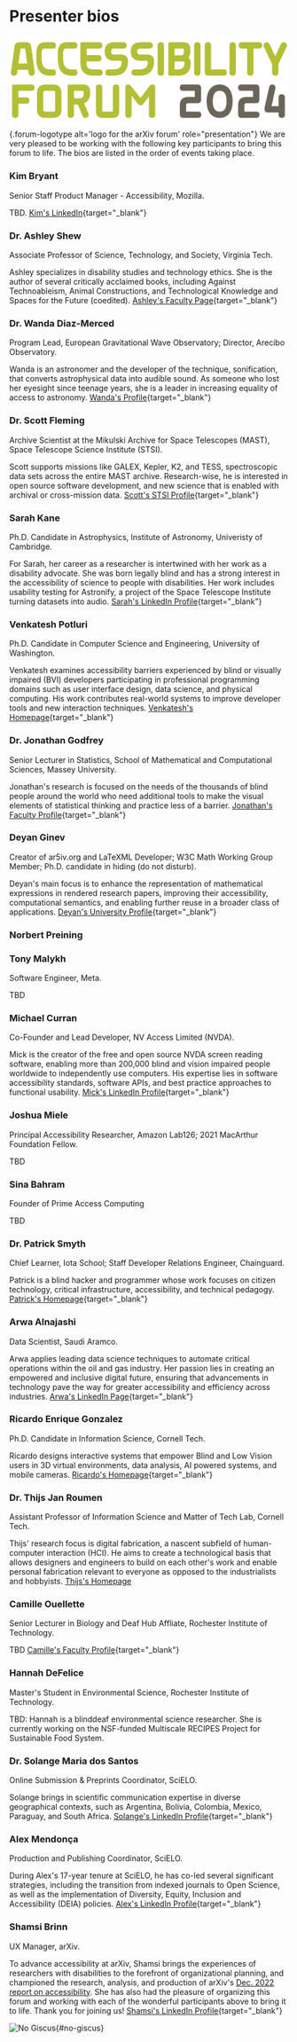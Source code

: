 # Presenter bios

![Logo for the arXiv forum](../assets/forum-logotype-only.svg){.forum-logotype alt='logo for the arXiv forum' role="presentation"}
We are very pleased to be working with the following key participants to bring this forum to life. The bios are listed in the order of events taking place.

<!-- ## Rethinking Disability: a Sociological Approach to Accessibility in Technology -->
### Kim Bryant
Senior Staff Product Manager - Accessibility, Mozilla.

TBD. [Kim's LinkedIn](https://www.linkedin.com/in/kimbryant/){target="_blank"}

### Dr. Ashley Shew
Associate Professor of Science, Technology, and Society, Virginia Tech.

Ashley specializes in disability studies and technology ethics. She is the author of several critically acclaimed books, including Against Technoableism, Animal Constructions, and Technological Knowledge and Spaces for the Future (coedited). [Ashley's Faculty Page](https://liberalarts.vt.edu/departments-and-schools/department-of-science-technology-and-society/faculty/ashley-shew.html){target="_blank"}

<!-- ## Listening to Stars: Sonification in Astronomy -->
### Dr. Wanda Diaz-Merced
Program Lead, European Gravitational Wave Observatory; Director, Arecibo Observatory.

Wanda is an astronomer and the developer of the technique, sonification, that converts astrophysical data into audible sound. As someone who lost her eyesight since teenage years, she is a leader in increasing equality of access to astronomy. [Wanda's Profile](){target="_blank"}

### Dr. Scott Fleming
Archive Scientist at the Mikulski Archive for Space Telescopes (MAST), Space Telescope Science Institute (STSI). 

Scott supports missions like GALEX, Kepler, K2, and TESS, spectroscopic data sets across the entire MAST archive. Research-wise, he is interested in open source software development, and new science that is enabled with archival or cross-mission data. [Scott's STSI Profile](https://www.stsci.edu/stsci-research/research-directory/scott-fleming){target="_blank"}

### Sarah Kane
Ph.D. Candidate in Astrophysics, Institute of Astronomy, Univeristy of Cambridge.

For Sarah, her career as a researcher is intertwined with her work as a disability advocate. She was born legally blind and has a strong interest in the accessibility of science to people with disabilities. Her work includes usability testing for Astronify, a project of the Space Telescope Institute turning datasets into audio. [Sarah's LinkedIn Profile](https://uk.linkedin.com/in/sarah-kane-4a9414220){target="_blank"}

<!-- ## Navigating an Accessible Research Journey  -->
### Venkatesh Potluri
Ph.D. Candidate in Computer Science and Engineering, University of Washington.

Venkatesh examines accessibility barriers experienced by blind or visually impaired (BVI) developers participating in professional programming domains such as user interface design, data science, and physical computing. His work contributes real-world systems to improve developer tools and new interaction techniques. [Venkatesh's Homepage](https://venkateshpotluri.me/){target="_blank"}

### Dr. Jonathan Godfrey
Senior Lecturer in Statistics, School of Mathematical and Computational Sciences, Massey University.

Jonathan's research is focused on the needs of the thousands of blind people around the world who need additional tools to make the visual elements of statistical thinking and practice less of a barrier. [Jonathan's Faculty Profile](https://www.massey.ac.nz/massey/expertise/profile.cfm?stref=416430){target="_blank"}



<!-- ## HTML Papers on arXiv: Where We Are Now and Where Next -->
### Deyan Ginev
Creator of ar5iv.org and LaTeXML Developer; W3C Math Working Group Member; Ph.D. candidate in hiding (do not disturb).

Deyan's main focus is to enhance the representation of mathematical expressions in rendered research papers, improving their accessibility, computational semantics, and enabling further reuse in a broader class of applications. [Deyan's University Profile](https://kwarc.info/people/dginev/){target="_blank"}

### Norbert Preining

### Tony Malykh
Software Engineer, Meta.

TBD

### Michael Curran
Co-Founder and Lead Developer, NV Access Limited (NVDA).

Mick is the creator of the free and open source NVDA screen reading software, enabling more than 200,000 blind and vision impaired people worldwide to independently use computers. His expertise lies in software accessibility standards, software APIs, and best practice approaches to functional usability. [Mick's LinkedIn Profile](https://au.linkedin.com/in/mdcurran){target="_blank"}

<!-- ## Quest for Accessibility: Initiating the Millennium Prize Challenge -->
### Joshua Miele 
Principal Accessibility Researcher, Amazon Lab126; 2021 MacArthur Foundation Fellow.

TBD

### Sina Bahram
Founder of Prime Access Computing

TBD

### Dr. Patrick Smyth
Chief Learner, Iota School; Staff Developer Relations Engineer, Chainguard.

Patrick is a blind hacker and programmer whose work focuses on citizen technology, critical infrastructure, accessibility, and technical pedagogy. [Patrick's Homepage](https://smythp.com/index.html){target="_blank"}

<!-- ## AI's Role in Accessibility -->
### Arwa Alnajashi
Data Scientist, Saudi Aramco.

Arwa applies leading data science techniques to automate critical operations within the oil and gas industry. Her passion lies in creating an empowered and inclusive digital future, ensuring that advancements in technology pave the way for greater accessibility and efficiency across industries. [Arwa's LinkedIn Page](https://sa.linkedin.com/in/arwa-alnajashi-84b1541a2?trk=people-guest_people_search-card){target="_blank"}

<!-- ## Touching Innovation: Tactile Surfaces for BVI Users -->
### Ricardo Enrique Gonzalez
Ph.D. Candidate in Information Science, Cornell Tech.

Ricardo designs interactive systems that empower Blind and Low Vision users in 3D virtual environments, data analysis, AI powered systems, and mobile cameras. [Ricardo's Homepage](https://rgonzalezp.github.io/){target="_blank"}

### Dr. Thijs Jan Roumen
Assistant Professor of Information Science and Matter of Tech Lab, Cornell Tech.

Thijs' research focus is digital fabrication, a nascent subfield of human-computer interaction (HCI). He aims to create a technological basis that allows designers and engineers to build on each other's work and enable personal fabrication relevant to everyone as opposed to the industrialists and hobbyists. [Thijs's Homepage](http://thijsroumen.eu/)

<!-- ## No Need to Reinvent the Wheel! Resources and Stories at the Deaf Hub -->
### Camille Ouellette 
Senior Lecturer in Biology and Deaf Hub Affliate, Rochester Institute of Technology.

TBD [Camille's Faculty Profile](https://www.rit.edu/directory/ceonts-camille-ouellette){target="_blank"}

### Hannah DeFelice
Master's Student in Environmental Science, Rochester Institute of Technology.

TBD: Hannah is a blinddeaf environmental science researcher. She is currently working on the NSF-funded Multiscale RECIPES Project for Sustainable Food System.

<!-- ## Advancing Accessibility in South America and Beyond with SciELO -->
### Dr. Solange Maria dos Santos
Online Submission & Preprints Coordinator, SciELO.

Solange brings in scientific communication expertise in diverse geographical contexts, such as Argentina, Bolivia, Colombia, Mexico, Paraguay, and South Africa. [Solange's LinkedIn Profile](https://www.linkedin.com/in/solangemariasantos/?originalSubdomain=br){target="_blank"}

### Alex Mendonça
Production and Publishing Coordinator, SciELO.

During Alex's 17-year tenure at SciELO, he has co-led several significant strategies, including the transition from indexed journals to Open Science, as well as the implementation of Diversity, Equity, Inclusion and Accessibility (DEIA) policies. [Alex's LinkedIn Profile](https://www.linkedin.com/in/alex-mendon%C3%A7a/?originalSubdomain=br){target="_blank"}

<!-- ## arXiv Presenting Staff -->
### Shamsi Brinn
UX Manager, arXiv. 

To advance accessibility at arXiv, Shamsi brings the experiences of researchers with disabilities to the forefront of organizational planning, and championed the research, analysis, and production of arXiv's [Dec. 2022 report on accessibility](https://info.arxiv.org/about/accessibility_research_report.html). She has also had the pleasure of organizing this forum and working with each of the wonderful participants above to bring it to life. Thank you for joining us! [Shamsi's LinkedIn Profile](https://www.linkedin.com/in/shamsi-brinn/){target="_blank"}

![No Giscus](){#no-giscus}